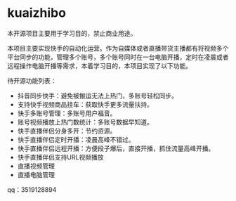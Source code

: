 # kuaizhibo

 
本开源项目主要用于学习目的，禁止商业用途。  

本项目主要实现快手的自动化运营。作为自媒体或者直播带货主播都有将视频多个平台同步的功能，管理多个账号，多个账号同时在一台电脑开播，定时在凌晨或者远程操作电脑开播等需求，本着学习目的，本项目实现了以下功能。   


待开源功能列表：   
- 抖音同步快手：避免被搬运无法上热门，多账号轻松同步。  
- 支持快手视频商品挂车：获取快手更多流量扶持。                  
- 快手多账号管理：多账号用户福音。           
- 账号视频播放上热门数统计：多账号数据早知道。 
- 快手直播伴侣分身多开：节约资源。
- 快手直播伴侣定时开播：凌晨高峰不错过。
- 快手直播伴侣远程开播：方便段子爆后，直接开播，抓住流量高峰开播。
- 快手直播伴侣支持URL视频播放
- 直播视频管理 
- 直播电脑管理

qq：3519128894





